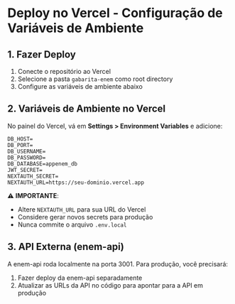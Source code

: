 # Deploy no Vercel - Configuração de Variáveis de Ambiente

## 1. Fazer Deploy
1. Conecte o repositório ao Vercel
2. Selecione a pasta `gabarita-enem` como root directory
3. Configure as variáveis de ambiente abaixo

## 2. Variáveis de Ambiente no Vercel
No painel do Vercel, vá em **Settings > Environment Variables** e adicione:

```
DB_HOST=
DB_PORT=
DB_USERNAME=
DB_PASSWORD=
DB_DATABASE=appenem_db
JWT_SECRET=
NEXTAUTH_SECRET=
NEXTAUTH_URL=https://seu-dominio.vercel.app
```

⚠️ **IMPORTANTE**: 
- Altere `NEXTAUTH_URL` para sua URL do Vercel
- Considere gerar novos secrets para produção
- Nunca commite o arquivo `.env.local`

## 3. API Externa (enem-api)
A enem-api roda localmente na porta 3001. Para produção, você precisará:
1. Fazer deploy da enem-api separadamente
2. Atualizar as URLs da API no código para apontar para a API em produção